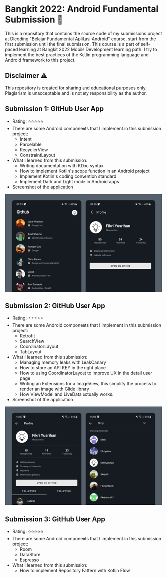 # Bangkit 2022: Android Fundamental Submission 📱
<p>This is a repository that contains the source code of my submissions project at Dicoding "Belajar Fundamental Aplikasi Android" course, start from the first submission until the final submission. This course is a part of self-paced learning at Bangkit 2022 Mobile Development learning path. I try to implement the best practices of the Kotlin programming language and Android framework to this project.</p>

## Disclaimer ⚠️
This repository is created for sharing and educational purposes only. Plagiarism is unacceptable and is not my responsibility as the author.

## Submission 1: GitHub User App
* Rating: ⭐⭐⭐⭐⭐
* There are some Android components that I implement in this submission project:
    * Intent
    * Parcelable
    * RecyclerView
    * ConstraintLayout
* What I learned from this submission:
    * Writing documentation with KDoc syntax
    * How to implement Kotlin's scope function in an Android project
    * Implement Kotlin's coding convention standard
    * Implement Dark and Light mode in Android apps
* Screenshot of the application
<img src="https://github.com/fikriyusrihan/fikriyusrihan/blob/main/Assets/android_fundamental_submission_readme/android_submission_1.png"/>

## Submission 2: GitHub User App
* Rating: ⭐⭐⭐⭐⭐
* There are some Android components that I implement in this submission project:
    * Retrofit
    * SearchView
    * CoordinatorLayout
    * TabLayout
* What I learned from this submission:
    * Managing memory leaks with LeakCanary
    * How to store an API KEY in the right place
    * How to using CoordinatorLayout to improve UX in the detail user page
    * Writing an Extensions for a ImageView, this simplify the process to render an image with Glide library
    * How ViewModel and LiveData actually works.
* Screenshot of the application
<img src="https://github.com/fikriyusrihan/fikriyusrihan/blob/main/Assets/android_fundamental_submission_readme/android_submission_2.png"/>

## Submission 3: GitHub User App
* Rating: ⭐⭐⭐⭐⭐
* There are some Android components that I implement in this submission project:
    * Room
    * DataStore
    * Espresso
* What I learned from this submission:
    * How to implement Repository Pattern with Kotlin Flow
